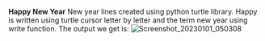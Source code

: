 **Happy New Year**
New year lines created using python turtle library.
Happy is written using turtle cursor letter by letter and the term new year using write function.
The output we get is:
![Screenshot_20230101_050308](https://user-images.githubusercontent.com/64355301/210173492-368b6d84-1bf1-4d14-afdd-818e31d2e94b.png)
